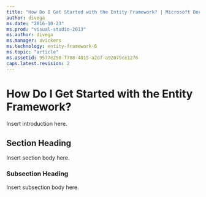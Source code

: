 ```yaml
---
title: "How Do I Get Started with the Entity Framework? | Microsoft Docs"
author: divega
ms.date: "2016-10-23"
ms.prod: "visual-studio-2013"
ms.author: divega
ms.manager: avickers
ms.technology: entity-framework-6
ms.topic: "article"
ms.assetid: 9577e250-f708-4015-a2d7-a92079ce1276
caps.latest.revision: 2
---
```

# How Do I Get Started with the Entity Framework?
Insert introduction here.  
  
## Section Heading  
 Insert section body here.  
  
### Subsection Heading  
 Insert subsection body here.